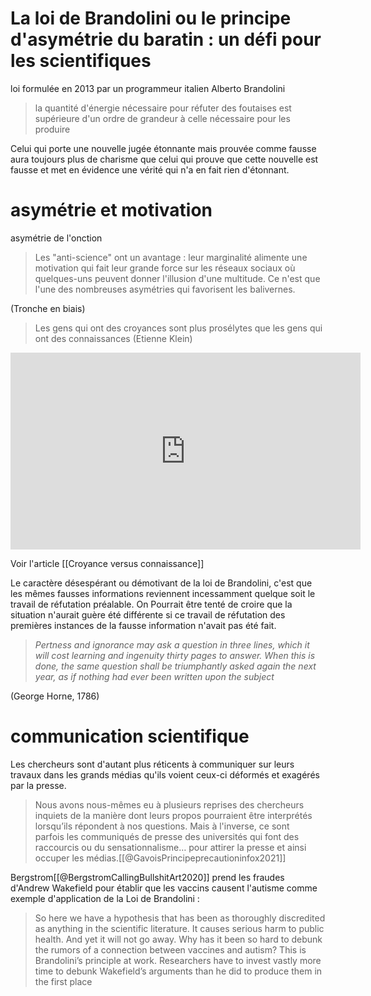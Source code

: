 # La loi de Brandolini ou le principe d'asymétrie du baratin : un défi pour les scientifiques

loi formulée en 2013 par un programmeur italien Alberto Brandolini

> la quantité d'énergie nécessaire pour réfuter des foutaises est  supérieure d'un ordre de grandeur à celle nécessaire pour les produire


Celui qui porte une nouvelle jugée étonnante mais prouvée comme fausse aura toujours plus de charisme que celui qui prouve que cette nouvelle est fausse et met en évidence une vérité qui n'a en fait rien d'étonnant. 

# asymétrie et motivation

asymétrie de l'onction

>Les "anti-science" ont un avantage : leur marginalité alimente une motivation qui fait leur grande force sur les réseaux sociaux où quelques-uns peuvent donner l'illusion d'une multitude. Ce n'est que l'une des nombreuses asymétries qui favorisent les balivernes. 

(Tronche en biais)

>Les gens qui ont des croyances sont plus prosélytes que les gens qui ont des connaissances (Etienne Klein)

<iframe width="560" height="315" src="https://www.youtube.com/embed/KIwtT8cAAKI?start=810" title="YouTube video player" frameborder="0" allow="accelerometer; autoplay; clipboard-write; encrypted-media; gyroscope; picture-in-picture" allowfullscreen></iframe>

Voir l'article [[Croyance versus connaissance]]

Le caractère désespérant ou démotivant de la loi de Brandolini, c'est que les mêmes fausses informations reviennent incessamment quelque soit le travail de réfutation préalable. On Pourrait être tenté de croire que la situation n'aurait guère été différente si ce travail de réfutation des premières instances de la fausse information n'avait pas été fait. 

> _Pertness and ignorance may ask a question in three lines, which it will cost learning and ingenuity thirty pages to answer. When this is done, the same question shall be triumphantly asked again the next year, as if nothing had ever been written upon the subject_

(George Horne, 1786)
# communication scientifique

Les chercheurs sont d'autant plus réticents à communiquer sur leurs travaux dans les grands médias qu'ils voient ceux-ci déformés et exagérés par la presse.

>Nous avons nous-mêmes eu à plusieurs reprises des chercheurs inquiets de la manière dont leurs propos pourraient être interprétés lorsqu’ils répondent à nos questions. Mais à l'inverse, ce sont parfois les communiqués de presse des universités qui font des raccourcis ou du sensationnalisme… pour attirer la presse et ainsi occuper les médias.[[@GavoisPrincipeprecautioninfox2021]]


Bergstrom[[@BergstromCallingBullshitArt2020]] prend les fraudes d'Andrew Wakefield pour établir que les vaccins causent l'autisme comme exemple d'application de la Loi de Brandolini : 

>So here we have a hypothesis that has been as thoroughly discredited as anything in the scientific literature. It causes serious harm to public health. And yet it will not go away. Why has it been so hard to debunk the rumors of a connection between vaccines and autism? This is Brandolini’s principle at work. Researchers have to invest vastly more time to debunk Wakefield’s arguments than he did to produce them in the first place
